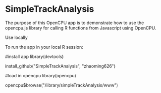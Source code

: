 # SimpleTrackAnalysis
The purpose of this OpenCPU app is to demonstrate how to use the opencpu.js library for calling R functions from Javascript using OpenCPU.

Use locally

To run the app in your local R session:

#install app
library(devtools)

install_github("SimpleTrackAnalysis", "zhaoming626")


#load in opencpu
library(opencpu)

opencpu$browse("/library/simpleTrackAnalysis/www")